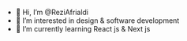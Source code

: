 - 👋 Hi, I’m @ReziAfrialdi
- 👀 I’m interested in design & software development
- 🌱 I’m currently learning React js & Next js

<!---
ReziAfrialdi/ReziAfrialdi is a ✨ special ✨ repository because its `README.md` (this file) appears on your GitHub profile.
You can click the Preview link to take a look at your changes.
--->
